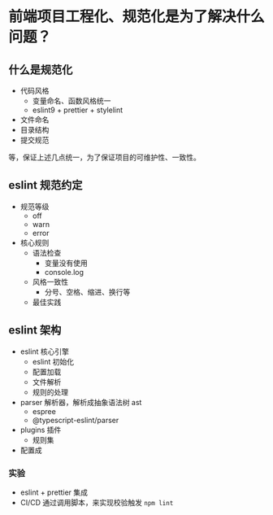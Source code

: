 # 前端项目工程化、规范化是为了解决什么问题？

## 什么是规范化

- 代码风格
  - 变量命名、函数风格统一
  - eslint9 + prettier + stylelint
- 文件命名
- 目录结构
- 提交规范

等，保证上述几点统一，为了保证项目的可维护性、一致性。

## eslint 规范约定

- 规范等级
  - off
  - warn
  - error
- 核心规则
  - 语法检查
    - 变量没有使用
    - console.log
  - 风格一致性
    - 分号、空格、缩进、换行等
  - 最佳实践

## eslint 架构

- eslint 核心引擎
  - eslint 初始化
  - 配置加载
  - 文件解析 
  - 规则的处理
- parser 解析器，解析成抽象语法树 ast
  - espree
  - @typescript-eslint/parser
- plugins 插件
  - 规则集
- 配置成

### 实验

- eslint + prettier 集成
- CI/CD 通过调用脚本，来实现校验触发 `npm lint`